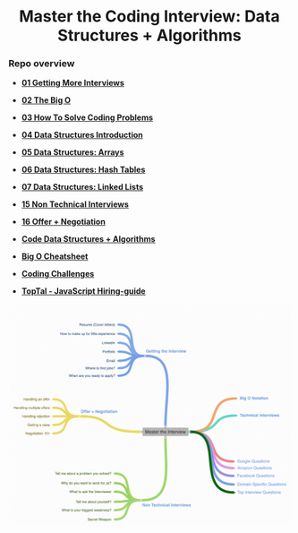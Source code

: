 <h1 align="center">Master the Coding Interview: Data Structures + Algorithms</h1>

### Repo overview
* **[01 Getting More Interviews](https://github.com/tsokac2/-_-_Data_Structures_Algorithms/blob/main/%2301_Getting_More_Interviews.MD)**
* **[02 The Big O](https://github.com/tsokac2/-_-_Data_Structures_Algorithms/blob/main/%2302_The_Big_O.MD)**

* **[03 How To Solve Coding Problems](https://github.com/tsokac2/-_-_Data_Structures_Algorithms/blob/main/%2303_How_To_Solve_Coding_Problems.MD)**

* **[04 Data Structures Introduction](https://github.com/tsokac2/-_-_Data_Structures_Algorithms/blob/main/%2304_Data_Structures_Introduction.MD)**

* **[05 Data Structures: Arrays](https://github.com/tsokac2/-_-_Data_Structures_Algorithms/blob/main/%2305_Data_Structures_Arrays.MD)**

* **[06 Data Structures: Hash Tables](https://github.com/tsokac2/-_-_Data_Structures_Algorithms/blob/main/%2306_Data_Structures_Hash_Tables.MD)**

* **[07 Data Structures: Linked Lists](https://github.com/tsokac2/-_-_Data_Structures_Algorithms/blob/main/%2307_Data_Structures_Linked_Lists.MD)**





* **[15 Non Technical Interviews](https://github.com/tsokac2/-_-_Data_Structures_Algorithms/blob/main/%2315_Non_Technical_Interviews.MD)**

* **[16 Offer + Negotiation](https://github.com/tsokac2/-_-_Data_Structures_Algorithms/blob/main/%2316_Offer_%2B_Negotiation.MD)**





* **[Code Data Structures + Algorithms](https://github.com/aneagoie/ztm-master-the-coding-interview-ds-algo)**


* **[Big O Cheatsheet](https://www.bigocheatsheet.com/)**



* **[Coding Challenges](https://github.com/tsokac2/-_-_Data_Structures_Algorithms/blob/main/Coding_Challenges.MD)**


* **[TopTal - JavaScript Hiring-guide](https://www.toptal.com/javascript#hiring-guide)**



![Img_01](https://github.com/tsokac2/-_-_Data_Structures_Algorithms/blob/main/src/01.png)



